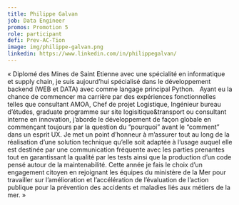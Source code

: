 ```yaml
---
title: Philippe Galvan
job: Data Engineer
promos: Promotion 5
role: participant
defi: Prev-AC-Tion
image: img/philippe-galvan.png
linkedin: https://www.linkedin.com/in/philippegalvan/
---
```

« Diplomé des Mines de Saint Etienne avec une spécialité en informatique et supply chain, je suis aujourd’hui spécialisé dans le développement backend (WEB et DATA) avec comme langage principal Python.   Ayant eu la chance de commencer ma carrière par des expériences fonctionnelles telles que consultant AMOA, Chef de projet Logistique, Ingénieur bureau d’études, graduate programme sur site logisitique&transport ou consultant interne en innovation, j’aborde le développement de façon globale en commençant toujours par la question du “pourquoi” avant le “comment” dans un esprit UX. Je met un point d’honneur à m’assurer tout au long de la réalisation d’une solution technique qu’elle soit adaptée à l’usage auquel elle est destinée par une communication fréquente avec les parties prenantes tout en garantissant la qualité par les tests ainsi que la production d’un code pensé autour de la maintenabilité. Cette année je fais le choix d’un engagement citoyen en rejoignant les équipes du ministère de la Mer pour travailler sur l’amélioration et l’accélération de l’évaluation de l’action publique pour la prévention des accidents et maladies liés aux métiers de la mer. »